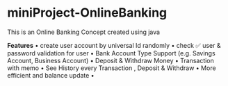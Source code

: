 # miniProject-OnlineBanking

This is an Online Banking Concept created using java

**Features**
• create user account by universal Id randomly
• check ✅ user & password validation for user 
• Bank Account Type Support (e.g. Savings Account, Business Account)
• Deposit & Withdraw Money
• Transaction with memo
• See History  every Transaction , Deposit & Withdraw 
• More efficient and balance update
• 

